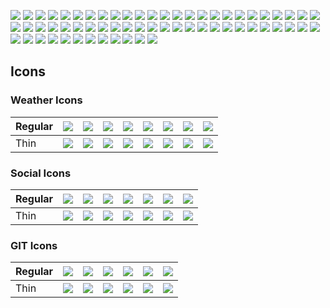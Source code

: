 ![](https://cdn.rawgit.com/bartaxyz/xyz-icon-set/master/icons/object.regular.bell.svg)
![](https://cdn.rawgit.com/bartaxyz/xyz-icon-set/master/icons/object.regular.calendar.svg)
![](https://cdn.rawgit.com/bartaxyz/xyz-icon-set/master/icons/object.regular.camera.svg)
![](https://cdn.rawgit.com/bartaxyz/xyz-icon-set/master/icons/object.regular.champaigne.svg)
![](https://cdn.rawgit.com/bartaxyz/xyz-icon-set/master/icons/object.regular.clock.svg)
![](https://cdn.rawgit.com/bartaxyz/xyz-icon-set/master/icons/object.regular.cog.svg)
![](https://cdn.rawgit.com/bartaxyz/xyz-icon-set/master/icons/object.regular.document.svg)
![](https://cdn.rawgit.com/bartaxyz/xyz-icon-set/master/icons/object.regular.emptyDocument.svg)
![](https://cdn.rawgit.com/bartaxyz/xyz-icon-set/master/icons/object.regular.filter.svg)
![](https://cdn.rawgit.com/bartaxyz/xyz-icon-set/master/icons/object.regular.folder.svg)
![](https://cdn.rawgit.com/bartaxyz/xyz-icon-set/master/icons/object.regular.headphones.svg)
![](https://cdn.rawgit.com/bartaxyz/xyz-icon-set/master/icons/object.regular.home.svg)
![](https://cdn.rawgit.com/bartaxyz/xyz-icon-set/master/icons/object.regular.lock.svg)
![](https://cdn.rawgit.com/bartaxyz/xyz-icon-set/master/icons/object.regular.lockUnlocked.svg)
![](https://cdn.rawgit.com/bartaxyz/xyz-icon-set/master/icons/object.regular.magnifyingGlass.svg)
![](https://cdn.rawgit.com/bartaxyz/xyz-icon-set/master/icons/object.regular.map.svg)
![](https://cdn.rawgit.com/bartaxyz/xyz-icon-set/master/icons/object.regular.mapPin.svg)
![](https://cdn.rawgit.com/bartaxyz/xyz-icon-set/master/icons/object.regular.picture.svg)
![](https://cdn.rawgit.com/bartaxyz/xyz-icon-set/master/icons/object.regular.shoppingBag.svg)
![](https://cdn.rawgit.com/bartaxyz/xyz-icon-set/master/icons/object.regular.shoppingCart.svg)
![](https://cdn.rawgit.com/bartaxyz/xyz-icon-set/master/icons/object.regular.smartphone.svg)
![](https://cdn.rawgit.com/bartaxyz/xyz-icon-set/master/icons/object.regular.speaker.svg)
![](https://cdn.rawgit.com/bartaxyz/xyz-icon-set/master/icons/object.regular.suitcase.svg)
![](https://cdn.rawgit.com/bartaxyz/xyz-icon-set/master/icons/object.regular.tablet.svg)
![](https://cdn.rawgit.com/bartaxyz/xyz-icon-set/master/icons/object.regular.tag.svg)
![](https://cdn.rawgit.com/bartaxyz/xyz-icon-set/master/icons/social.regular.paperPlane.svg)
![](https://cdn.rawgit.com/bartaxyz/xyz-icon-set/master/icons/weather.regular.cloud.svg)
![](https://cdn.rawgit.com/bartaxyz/xyz-icon-set/master/icons/weather.regular.cloudRain.svg)
![](https://cdn.rawgit.com/bartaxyz/xyz-icon-set/master/icons/weather.regular.moon.svg)
![](https://cdn.rawgit.com/bartaxyz/xyz-icon-set/master/icons/weather.regular.sun.svg)
![](https://cdn.rawgit.com/bartaxyz/xyz-icon-set/master/icons/ui.regular.warning.svg)
![](https://cdn.rawgit.com/bartaxyz/xyz-icon-set/master/icons/object.thin.bell.svg)
![](https://cdn.rawgit.com/bartaxyz/xyz-icon-set/master/icons/object.thin.calendar.svg)
![](https://cdn.rawgit.com/bartaxyz/xyz-icon-set/master/icons/object.thin.camera.svg)
![](https://cdn.rawgit.com/bartaxyz/xyz-icon-set/master/icons/object.thin.champaigne.svg)
![](https://cdn.rawgit.com/bartaxyz/xyz-icon-set/master/icons/object.thin.clock.svg)
![](https://cdn.rawgit.com/bartaxyz/xyz-icon-set/master/icons/object.thin.cog.svg)
![](https://cdn.rawgit.com/bartaxyz/xyz-icon-set/master/icons/object.thin.document.svg)
![](https://cdn.rawgit.com/bartaxyz/xyz-icon-set/master/icons/object.thin.emptyDocument.svg)
![](https://cdn.rawgit.com/bartaxyz/xyz-icon-set/master/icons/object.thin.filter.svg)
![](https://cdn.rawgit.com/bartaxyz/xyz-icon-set/master/icons/object.thin.folder.svg)
![](https://cdn.rawgit.com/bartaxyz/xyz-icon-set/master/icons/object.thin.headphones.svg)
![](https://cdn.rawgit.com/bartaxyz/xyz-icon-set/master/icons/object.thin.home.svg)
![](https://cdn.rawgit.com/bartaxyz/xyz-icon-set/master/icons/object.thin.lock.svg)
![](https://cdn.rawgit.com/bartaxyz/xyz-icon-set/master/icons/object.thin.lockUnlocked.svg)
![](https://cdn.rawgit.com/bartaxyz/xyz-icon-set/master/icons/object.thin.magnifyingGlass.svg)
![](https://cdn.rawgit.com/bartaxyz/xyz-icon-set/master/icons/object.thin.map.svg)
![](https://cdn.rawgit.com/bartaxyz/xyz-icon-set/master/icons/object.thin.mapPin.svg)
![](https://cdn.rawgit.com/bartaxyz/xyz-icon-set/master/icons/object.thin.picture.svg)
![](https://cdn.rawgit.com/bartaxyz/xyz-icon-set/master/icons/object.thin.shoppingBag.svg)
![](https://cdn.rawgit.com/bartaxyz/xyz-icon-set/master/icons/object.thin.shoppingCart.svg)
![](https://cdn.rawgit.com/bartaxyz/xyz-icon-set/master/icons/object.thin.smartphone.svg)
![](https://cdn.rawgit.com/bartaxyz/xyz-icon-set/master/icons/object.thin.speaker.svg)
![](https://cdn.rawgit.com/bartaxyz/xyz-icon-set/master/icons/object.thin.suitcase.svg)
![](https://cdn.rawgit.com/bartaxyz/xyz-icon-set/master/icons/object.thin.tablet.svg)
![](https://cdn.rawgit.com/bartaxyz/xyz-icon-set/master/icons/object.thin.tag.svg)
![](https://cdn.rawgit.com/bartaxyz/xyz-icon-set/master/icons/social.thin.paperPlane.svg)
![](https://cdn.rawgit.com/bartaxyz/xyz-icon-set/master/icons/weather.thin.cloud.svg)
![](https://cdn.rawgit.com/bartaxyz/xyz-icon-set/master/icons/weather.thin.cloudRain.svg)
![](https://cdn.rawgit.com/bartaxyz/xyz-icon-set/master/icons/weather.thin.moon.svg)
![](https://cdn.rawgit.com/bartaxyz/xyz-icon-set/master/icons/weather.thin.sun.svg)
![](https://cdn.rawgit.com/bartaxyz/xyz-icon-set/master/icons/ui.thin.warning.svg)

## Icons

### Weather Icons

| Regular | ![](https://cdn.rawgit.com/bartaxyz/xyz-icon-set/master/icons/weather.regular.sun.svg) | ![](https://cdn.rawgit.com/bartaxyz/xyz-icon-set/master/icons/weather.regular.moon.svg) | ![](https://cdn.rawgit.com/bartaxyz/xyz-icon-set/master/icons/weather.regular.snowflake.svg) | ![](https://cdn.rawgit.com/bartaxyz/xyz-icon-set/master/icons/weather.regular.storm.svg) | ![](https://cdn.rawgit.com/bartaxyz/xyz-icon-set/master/icons/weather.regular.cloud.svg) | ![](https://cdn.rawgit.com/bartaxyz/xyz-icon-set/master/icons/weather.regular.cloudRain.svg) | ![](https://cdn.rawgit.com/bartaxyz/xyz-icon-set/master/icons/weather.regular.cloudStorm.svg) | ![](https://cdn.rawgit.com/bartaxyz/xyz-icon-set/master/icons/weather.regular.cloudSnowflake.svg)
| --- | --- | --- | --- | --- | --- | --- | --- | --- |
| Thin | ![](https://cdn.rawgit.com/bartaxyz/xyz-icon-set/master/icons/weather.thin.sun.svg) | ![](https://cdn.rawgit.com/bartaxyz/xyz-icon-set/master/icons/weather.thin.moon.svg) | ![](https://cdn.rawgit.com/bartaxyz/xyz-icon-set/master/icons/weather.thin.snowflake.svg) | ![](https://cdn.rawgit.com/bartaxyz/xyz-icon-set/master/icons/weather.thin.storm.svg) | ![](https://cdn.rawgit.com/bartaxyz/xyz-icon-set/master/icons/weather.thin.cloud.svg) | ![](https://cdn.rawgit.com/bartaxyz/xyz-icon-set/master/icons/weather.thin.cloudRain.svg) | ![](https://cdn.rawgit.com/bartaxyz/xyz-icon-set/master/icons/weather.thin.cloudStorm.svg) | ![](https://cdn.rawgit.com/bartaxyz/xyz-icon-set/master/icons/weather.thin.cloudSnowflake.svg) |

### Social Icons

| Regular | ![](https://cdn.rawgit.com/bartaxyz/xyz-icon-set/master/icons/social.regular.paperPlane.svg) | ![](https://cdn.rawgit.com/bartaxyz/xyz-icon-set/master/icons/social.regular.chatBubbleSquare.svg) | ![](https://cdn.rawgit.com/bartaxyz/xyz-icon-set/master/icons/social.regular.chatBubbleCircle.svg) | ![](https://cdn.rawgit.com/bartaxyz/xyz-icon-set/master/icons/social.regular.emoji.svg) | ![](https://cdn.rawgit.com/bartaxyz/xyz-icon-set/master/icons/social.regular.hashtag.svg) | ![](https://cdn.rawgit.com/bartaxyz/xyz-icon-set/master/icons/social.regular.mention.svg) | ![](https://cdn.rawgit.com/bartaxyz/xyz-icon-set/master/icons/social.regular.reply.svg)
| --- | --- | --- | --- | --- | --- | --- | --- |
| Thin | ![](https://cdn.rawgit.com/bartaxyz/xyz-icon-set/master/icons/social.thin.paperPlane.svg) | ![](https://cdn.rawgit.com/bartaxyz/xyz-icon-set/master/icons/social.thin.chatBubbleSquare.svg) | ![](https://cdn.rawgit.com/bartaxyz/xyz-icon-set/master/icons/social.thin.chatBubbleCircle.svg) | ![](https://cdn.rawgit.com/bartaxyz/xyz-icon-set/master/icons/social.thin.emoji.svg) | ![](https://cdn.rawgit.com/bartaxyz/xyz-icon-set/master/icons/social.thin.hashtag.svg) | ![](https://cdn.rawgit.com/bartaxyz/xyz-icon-set/master/icons/social.thin.mention.svg) | ![](https://cdn.rawgit.com/bartaxyz/xyz-icon-set/master/icons/social.thin.reply.svg)

### GIT Icons

| Regular | ![](https://cdn.rawgit.com/bartaxyz/xyz-icon-set/master/icons/git.regular.compare.svg) | ![](https://cdn.rawgit.com/bartaxyz/xyz-icon-set/master/icons/git.regular.commit.svg) | ![](https://cdn.rawgit.com/bartaxyz/xyz-icon-set/master/icons/git.regular.branch.svg) | ![](https://cdn.rawgit.com/bartaxyz/xyz-icon-set/master/icons/git.regular.merge.svg) | ![](https://cdn.rawgit.com/bartaxyz/xyz-icon-set/master/icons/git.regular.pullRequest.svg) | ![](https://cdn.rawgit.com/bartaxyz/xyz-icon-set/master/icons/git.regular.fork.svg)
| --- | --- | --- | --- | --- | --- | --- |
| Thin | ![](https://cdn.rawgit.com/bartaxyz/xyz-icon-set/master/icons/git.thin.compare.svg) | ![](https://cdn.rawgit.com/bartaxyz/xyz-icon-set/master/icons/git.thin.commit.svg) | ![](https://cdn.rawgit.com/bartaxyz/xyz-icon-set/master/icons/git.thin.branch.svg) | ![](https://cdn.rawgit.com/bartaxyz/xyz-icon-set/master/icons/git.thin.merge.svg) | ![](https://cdn.rawgit.com/bartaxyz/xyz-icon-set/master/icons/git.thin.pullRequest.svg) | ![](https://cdn.rawgit.com/bartaxyz/xyz-icon-set/master/icons/git.thin.fork.svg)


